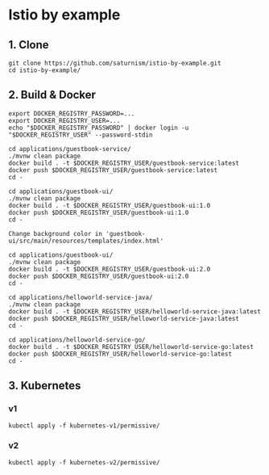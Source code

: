 
# Istio by example

## 1. Clone
```
git clone https://github.com/saturnism/istio-by-example.git
cd istio-by-example/
```

## 2. Build & Docker
```
export DOCKER_REGISTRY_PASSWORD=...
export DOCKER_REGISTRY_USER=...
echo "$DOCKER_REGISTRY_PASSWORD" | docker login -u "$DOCKER_REGISTRY_USER" --password-stdin
```
```
cd applications/guestbook-service/
./mvnw clean package
docker build . -t $DOCKER_REGISTRY_USER/guestbook-service:latest
docker push $DOCKER_REGISTRY_USER/guestbook-service:latest
cd -
```
```
cd applications/guestbook-ui/
./mvnw clean package
docker build . -t $DOCKER_REGISTRY_USER/guestbook-ui:1.0
docker push $DOCKER_REGISTRY_USER/guestbook-ui:1.0
cd -
```
`Change background color in 'guestbook-ui/src/main/resources/templates/index.html'`
```
cd applications/guestbook-ui/
./mvnw clean package
docker build . -t $DOCKER_REGISTRY_USER/guestbook-ui:2.0
docker push $DOCKER_REGISTRY_USER/guestbook-ui:2.0
cd -
```
```
cd applications/helloworld-service-java/
./mvnw clean package
docker build . -t $DOCKER_REGISTRY_USER/helloworld-service-java:latest
docker push $DOCKER_REGISTRY_USER/helloworld-service-java:latest
cd -
```
```
cd applications/helloworld-service-go/
docker build . -t $DOCKER_REGISTRY_USER/helloworld-service-go:latest
docker push $DOCKER_REGISTRY_USER/helloworld-service-go:latest
cd -
```

## 3. Kubernetes
### v1
```
kubectl apply -f kubernetes-v1/permissive/
```
### v2
```
kubectl apply -f kubernetes-v2/permissive/
```
